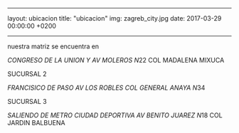 ---
layout: ubicacion
title:  "ubicacion"
img: zagreb_city.jpg
date:   2017-03-29 00:00:00 +0200
___
nuestra matriz se encuentra en
 
 *CONGRESO DE LA UNION Y AV MOLEROS N*22 COL MADALENA MIXUCA

SUCURSAL 2
 
 *FRANCISICO DE PASO AV LOS ROBLES COL GENERAL ANAYA N*34

SUCURSAL 3
 
 *SALIENDO DE METRO CIUDAD DEPORTIVA AV BENITO JUAREZ N*18 COL JARDIN BALBUENA
